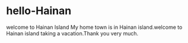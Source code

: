 # hello-Hainan
welcome to Hainan Island
My home town is in Hainan island.welcome to Hainan island taking a vacation.Thank you very much.
